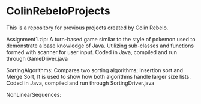 # ColinRebeloProjects

This is a repository for previous projects created by Colin Rebelo.

Assignment1.zip:
A turn-based game similar to the style of pokemon used to demonstrate a base knowledge of Java. Utilizing sub-classes and functions formed with scanner for user input. Coded in Java, compiled and run through GameDriver.java

SortingAlgorithms:
Compares two sorting algorithms; Insertion sort and Merge Sort, It is used to show how both algorithms handle larger size lists. Coded in Java, compiled and run through SortingDriver.java

NonLinearSequences:

